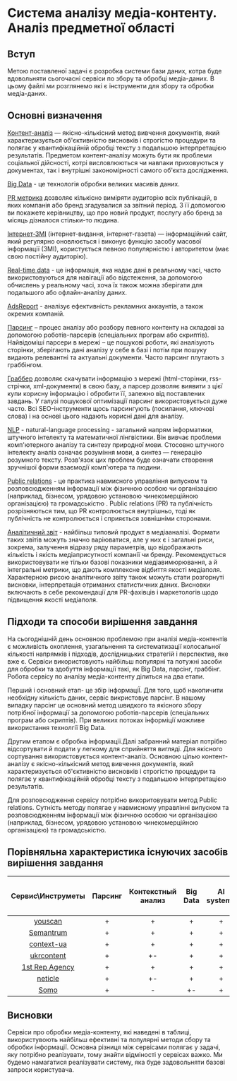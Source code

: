 # Система аналізу медіа-контенту. Аналіз предметної області

## Вступ
Метою поставленої задачі є розробка системи бази даних, котра буде вдовольняти сьогочасні сервіси по збору та обробці медіа-даних.
В цьому файлі ми розглянемо які є інструменти для збору та обробки медіа-даних.


## Основні визначення

[Контент-аналіз](https://uk.wikipedia.org/wiki/%D0%9A%D0%BE%D0%BD%D1%82%D0%B5%D0%BD%D1%82-%D0%B0%D0%BD%D0%B0%D0%BB%D1%96%D0%B7#:~:text=%D0%9A%D0%BE%D0%BD%D1%82%D0%B5%D0%BD%D1%82%2D%D0%B0%D0%BD%D0%B0%D0%BB%D1%96%D0%B7%20%E2%80%94%20%D1%8F%D0%BA%D1%96%D1%81%D0%BD%D0%BE%2D%D0%BA%D1%96%D0%BB%D1%8C%D0%BA%D1%96%D1%81%D0%BD%D0%B8%D0%B9,%D1%82%D0%B5%D0%BA%D1%81%D1%82%D1%83%20%D0%B7%20%D0%BF%D0%BE%D0%B4%D0%B0%D0%BB%D1%8C%D1%88%D0%BE%D1%8E%20%D1%96%D0%BD%D1%82%D0%B5%D1%80%D0%BF%D1%80%D0%B5%D1%82%D0%B0%D1%86%D1%96%D1%94%D1%8E%20%D1%80%D0%B5%D0%B7%D1%83%D0%BB%D1%8C%D1%82%D0%B0%D1%82%D1%96%D0%B2.) — якісно-кількісний метод вивчення документів, який характеризується об'єктивністю висновків і строгістю процедури та полягає у квантифікаційній обробці тексту з подальшою інтерпретацією результатів. Предметом контент-аналізу можуть бути як проблеми соціальної дійсності, котрі висловлюються чи навпаки приховуються у документах, так і внутрішні закономірності самого об'єкта дослідження.

[Big Data](http://thefuture.news/bigdata) - це технологія обробки великих масивів даних. 

[PR метрика](https://netology.ru/blog/06-2020-kak-izmerit-pr) дозволяє кількісно виміряти аудиторію всіх публікацій, в яких компанія або бренд згадувалися за звітний період. З її допомогою ви покажете керівництву, що про новий продукт, послугу або бренд за місяць дізналося стільки-то людина.

[Інтернет-ЗМІ](https://uk.wikipedia.org/wiki/%D0%86%D0%BD%D1%82%D0%B5%D1%80%D0%BD%D0%B5%D1%82-%D0%97%D0%9C%D0%86) (інтернет-видання, інтернет-газета) — інформаційний сайт, який регулярно оновлюється і виконує функцію засобу масової інформації (ЗМІ), користується певною популярністю і авторитетом (має свою постійну аудиторію).

[Real-time data](https://en.wikipedia.org/wiki/Real-time_data) - це інформація, яка надає дані в реальному часі, часто використовуються для навігації або відстеження, за допомогою обчислень у реальному часі, хоча їх також можна зберігати для подальшого або офлайн-аналізу даних.

[AdsReport](https://support.google.com/analytics/answer/4355493?hl=en) - аналізує ефективність рекламних аккаунтів, а також окремих компаній.

[Парсинг](https://ipipe.ru/info/parsing) – процес аналізу або розбору певного контенту на складові за допомогою роботів-парсерів (спеціальних програм або скриптів). Найвідоміші парсери в мережі – це пошукові роботи, які аналізують сторінки, зберігають дані аналізу у себе в базі і потім при пошуку видають релевантні та актуальні документи. Часто парсинг плутають з граббінгом.

[Граббер](https://netpeak.net/ru/blog/chto-takoye-grabber-saytov-i-kak-s-nim-rabotat-story/) дозволяє скачувати інформацію з мережі (html-сторінки, rss-стрічки, xml-документи) в свою базу, а парсер дозволяє виявити з цієї купи корисну інформацію і обробити її, залежно від поставлених завдань. У галузі пошукової оптимізації парсинг використовується дуже часто. Всі SEO-інструменти щось парсингують (посилання, ключові слова) і на основі цього надають корисні дані для аналізу.

[NLP](https://github.com/boldak/Cytrus/blob/master/doc/materials/nlp-theory/NLP.md) - natural-language processing - загальний напрям інформатики, штучного інтелекту та математичної лінгвістики. Він вивчає проблеми комп'ютерного аналізу та синтезу природної мови. Стосовно штучного інтелекту аналіз означає розуміння мови, а синтез — генерацію розумного тексту. Розв'язок цих проблем буде означати створення зручнішої форми взаємодії комп'ютера та людини.

[Public relations](https://ru.wikipedia.org/wiki/%D0%A1%D0%B2%D1%8F%D0%B7%D0%B8_%D1%81_%D0%BE%D0%B1%D1%89%D0%B5%D1%81%D1%82%D0%B2%D0%B5%D0%BD%D0%BD%D0%BE%D1%81%D1%82%D1%8C%D1%8E) - це практика навмисного управління випуском та розповсюдженням інформації між фізичною особою чи організацією (наприклад, бізнесом, урядовою установою чинекомерційною організацією) та громадськістю . Public relations (PR) та публічність розрізняються тим, що PR контролюється внутрішньо, тоді як публічність не контролюється і сприяється зовнішніми сторонами. 	

[Аналітичний звіт](https://poradumo.com.ua/138634-analitichnii-zvit-sho-take-i-iak-sklasti/) - найбільш типовий продукт в медіааналізі. Формати таких звітів можуть значно варіюватися, але у них є і загальні риси, зокрема, залучення відразу ряду параметрів, що відображають кількість і якість медіаприсутності компанії чи бренду. Рекомендується використовувати не тільки базові показники медіавимюрювання, а й інтегральні метрики, що дають комплексне відбиття якості медіаполя. Характерною рисою аналітичного звіту також можуть стати розгорнуті висновки, інтерпретація отриманих статистичних даних. Висновки включають в себе рекомендації для PR-фахівців і маркетологів щодо підвищення якості медіаполя.










## Підходи та способи вирішення завдання

На сьогоднішній день основною проблемою при аналізі медіа-контентів є можливість охоплення, узагальнення та систематизації колосальної кількості напрямків і підходів, дослідницьких стратегій і перспектив, яке вже є. Сервіси використовують найбільш популярні та потужні засоби для обробки та здобуття інформації такі, як Big Data, парсінг, граббінг. Робота сервісу по аналізу медіа-контенту ділиться на два етапи. 

Перший і основний етап- це збір інформаціЇ. Для того, щоб накопичити необхідну кількість даних, сервіс викристовує парсінг. В нашому випадку парсінг це основний метод швидкого та якісного збору потрібної інформації за допомогою роботів-парсерів (спеціальних програм або скриптів). При великих потоках інформіції можливе використання технолгії Big Data.

Другим етапом є обробка інформації.Далі забранний матеріал потрібно відсортувати й подати у легкому для сприйняття вигляді. Для якісного сортування використовується контент-аналіз. Основною цілью контент-аналізу є якісно-кількісний метод вивчення документів, який характеризується об'єктивністю висновків і строгістю процедури та полягає у квантифікаційній обробці тексту з подальшою інтерпретацією результатів.

Для розповсюдження сервісу потрібно викоритовувати метод Public relations. Сутність методу полягае у навмисному  управлінні випуском та розповсюдженням інформації між фізичною особою чи організацією (наприклад, бізнесом, урядовою установою чинекомерційною організацією) та громадськістю.

## Порівняльна характеристика існуючих засобів вирішення завдання

| Сервис\Инструметы| Парсинг | Контекстный анализ |Big Data|AI systems|Мониторинг интернет-СМИ|Экспорт данных в разнообразных форматах|Интеграция с социальными сетями|Real-time data| Public relations | Мониторинг печатных СМИ|     
|:----------------:|:---------------:|:--------------:|:-------:|:-----:|:----:|:----:|:---:|:----:|:--:|:----:|
|[youscan](https://youscan.io/)| + |+ |+ |+ |+ | - |+|+| - | - |
|[Semantrum](https://promo.semantrum.net/uk/golovna/)| + | +  | + | + | - | + |  + | + | + | +| 
|[context-ua](http://www.context-ua.com/)|+|+|+|+|+|+-|+|+|+|+| 
|[ukrcontent](https://ukrcontent.com/)|+|+-|+|+|+|+-|+-|+|-|+| 
|[1st Rep Agency](https://1ra.com.ua/pr-analitika/media-content-analysis)|+|+|+|+|+|+-|+|+|+|+| 
|[neticle](https://neticle.com/mediaintelligence/hu/)|+|+-|+|+|+|+| -| +| -|-| 
|[Somo](https://www.somo.nl/)|+ | - |+- |+  |+-  |- | - |+-  |+ |+-  | 

## Висновки

Сервіси про обробки медіа-контенту, які наведені в таблиці, використувоють найбільш ефективні та популярні методи сбору та обробки інформації. Основна різниця між сервісами полягає у задачі, яку потрібно реалізувати, тому знайти відміності у сервісах важко. Ми будемо намагатися реалізувати систему, яка буде задовольняти базові запроси користувача. 


